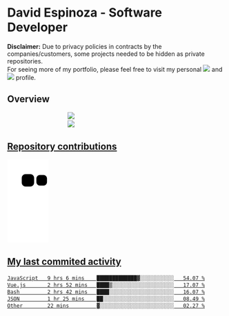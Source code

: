 # David Espinoza - Software Developer
<div id="links">
  <p>
    <strong>Disclaimer:</strong> Due to privacy policies in contracts by the companies/customers, some projects needed to be hidden as private repositories. <br />
For seeing more of my portfolio, please feel free to visit my personal <a href="https://davidespinoza.dev" target="_blank"><img src="https://img.shields.io/badge/website-000000?style=for-the-badge&logo=About.me&logoColor=white" target="_blank"></a> and <a href="https://www.linkedin.com/in/despinozap" target="_blank"><img src="https://img.shields.io/badge/LinkedIn-0077B5?style=for-the-badge&logo=linkedin&logoColor=white" target="_blank"></a> profile.
  </p>
</div>

## Overview

<div id="stats">
  <a href="https://github.com/despinozap">
  <img height="180em" style="margin: 0em 10em;" src="https://github-readme-stats.vercel.app/api?username=despinozap&show_icons=true&include_all_commits=true&count_private=true&theme=default"/>
  <img height="180em" style="margin: 0em 10em;" src="https://github-readme-stats.vercel.app/api/top-langs/?username=despinozap&layout=compact&langs_count=7&theme=default"/>
</div>
 
## Repository contributions
<div id="snake"> 

  ![Snake animation](https://github.com/despinozap/despinozap/blob/output/github-contribution-grid-snake.svg)
</div>

## My last commited activity
<!--START_SECTION:waka-->

```text
JavaScript   9 hrs 6 mins    █████████████▓░░░░░░░░░░░   54.07 %
Vue.js       2 hrs 52 mins   ████▒░░░░░░░░░░░░░░░░░░░░   17.07 %
Bash         2 hrs 42 mins   ████░░░░░░░░░░░░░░░░░░░░░   16.07 %
JSON         1 hr 25 mins    ██░░░░░░░░░░░░░░░░░░░░░░░   08.49 %
Other        22 mins         ▓░░░░░░░░░░░░░░░░░░░░░░░░   02.27 %
```

<!--END_SECTION:waka-->
